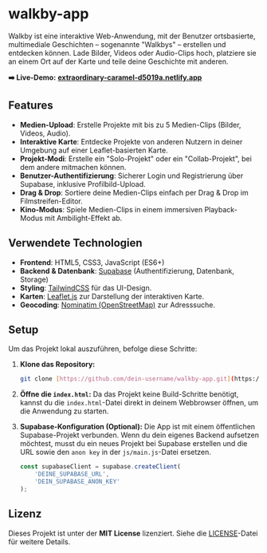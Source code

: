 # walkby-app

Walkby ist eine interaktive Web-Anwendung, mit der Benutzer ortsbasierte, multimediale Geschichten – sogenannte "Walkbys" – erstellen und entdecken können. Lade Bilder, Videos oder Audio-Clips hoch, platziere sie an einem Ort auf der Karte und teile deine Geschichte mit anderen.

**➡️ Live-Demo:** [**extraordinary-caramel-d5019a.netlify.app**](https://extraordinary-caramel-d5019a.netlify.app/)

## Features

-   **Medien-Upload**: Erstelle Projekte mit bis zu 5 Medien-Clips (Bilder, Videos, Audio).
-   **Interaktive Karte**: Entdecke Projekte von anderen Nutzern in deiner Umgebung auf einer Leaflet-basierten Karte.
-   **Projekt-Modi**: Erstelle ein "Solo-Projekt" oder ein "Collab-Projekt", bei dem andere mitmachen können.
-   **Benutzer-Authentifizierung**: Sicherer Login und Registrierung über Supabase, inklusive Profilbild-Upload.
-   **Drag & Drop**: Sortiere deine Medien-Clips einfach per Drag & Drop im Filmstreifen-Editor.
-   **Kino-Modus**: Spiele Medien-Clips in einem immersiven Playback-Modus mit Ambilight-Effekt ab.

## Verwendete Technologien

-   **Frontend**: HTML5, CSS3, JavaScript (ES6+)
-   **Backend & Datenbank**: [Supabase](https://supabase.io/) (Authentifizierung, Datenbank, Storage)
-   **Styling**: [TailwindCSS](https://tailwindcss.com/) für das UI-Design.
-   **Karten**: [Leaflet.js](https://leafletjs.com/) zur Darstellung der interaktiven Karte.
-   **Geocoding**: [Nominatim (OpenStreetMap)](https://nominatim.org/) zur Adresssuche.

## Setup

Um das Projekt lokal auszuführen, befolge diese Schritte:

1.  **Klone das Repository:**
    ```bash
    git clone [https://github.com/dein-username/walkby-app.git](https://github.com/dein-username/walkby-app.git)
    ```

2.  **Öffne die `index.html`:**
    Da das Projekt keine Build-Schritte benötigt, kannst du die `index.html`-Datei direkt in deinem Webbrowser öffnen, um die Anwendung zu starten.

3.  **Supabase-Konfiguration (Optional):**
    Die App ist mit einem öffentlichen Supabase-Projekt verbunden. Wenn du dein eigenes Backend aufsetzen möchtest, musst du ein neues Projekt bei Supabase erstellen und die URL sowie den `anon key` in der `js/main.js`-Datei ersetzen.

    ```javascript
    const supabaseClient = supabase.createClient(
        'DEINE_SUPABASE_URL',
        'DEIN_SUPABASE_ANON_KEY'
    );
    ```

## Lizenz

Dieses Projekt ist unter der **MIT License** lizenziert. Siehe die [LICENSE](LICENSE)-Datei für weitere Details.